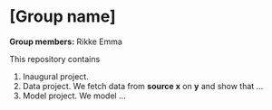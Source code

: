 # \[Group name\]

**Group members:**
Rikke 
Emma

This repository contains  
1. Inaugural project. 
2. Data project. We fetch data from **source x** on **y** and show that ...
3. Model project. We model ...
